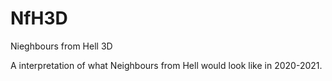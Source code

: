 # NfH3D
Nieghbours from Hell 3D

A interpretation of what Neighbours from Hell would look like in 2020-2021.
